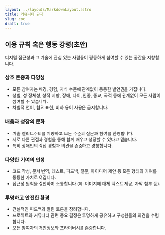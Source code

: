 ```yaml
---
layout: ../layouts/MarkdownLayout.astro
title: 커뮤니티 규칙
slug: coc
draft: true
---
```


<div class="narrow-wrap">

## 이용 규칙 혹은 행동 강령(초안)

디지털 접근성과 그 기술에 관심 있는 사람들이 평등하게 참여할 수 있는 공간을 지향합니다.

### 상호 존중과 다양성
- 모든 참여자는 배경, 경험, 지식 수준에 관계없이 동등한 발언권을 가집니다.
- 성별, 성 정체성, 성적 지향, 장애, 나이, 인종, 종교, 국적 등에 관계없이 모든 사람이 참여할 수 있습니다.
- 차별적 언어, 혐오 표현, 비하 용어 사용은 금지합니다.

### 배움과 성장의 문화
- 기술 엘리트주의를 지양하고 모든 수준의 질문과 참여를 환영합니다.
- 서로 다른 관점과 경험을 통해 함께 배우고 성장할 수 있다고 믿습니다.
- 특히 장애인의 직접 경험과 의견을 존중하고 경청합니다.

### 다양한 기여의 인정
- 코드 작성, 문서 번역, 테스트, 피드백, 질문, 아이디어 제안 등 모든 형태의 기여를 동등한 가치로 여깁니다.
- 접근성 원칙을 실천하며 소통합니다 (예: 이미지에 대체 텍스트 제공, 자막 첨부 등).

### 투명하고 안전한 환경
- 건설적인 피드백과 열린 토론을 장려합니다.
- 프로젝트와 커뮤니티 관련 중요 결정은 투명하게 공유하고 구성원들의 의견을 수렴합니다.
- 모든 참여자의 개인정보와 프라이버시를 존중합니다.
</div>